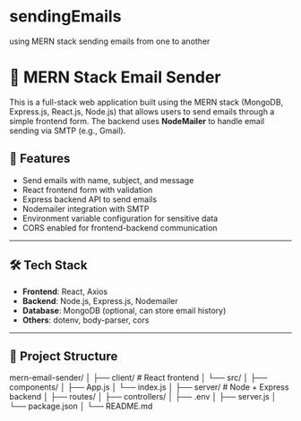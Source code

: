 # sendingEmails
using MERN stack sending emails from one to another

# 📧 MERN Stack Email Sender

This is a full-stack web application built using the MERN stack (MongoDB, Express.js, React.js, Node.js) that allows users to send emails through a simple frontend form. The backend uses **NodeMailer** to handle email sending via SMTP (e.g., Gmail).

## 🚀 Features

- Send emails with name, subject, and message
- React frontend form with validation
- Express backend API to send emails
- Nodemailer integration with SMTP
- Environment variable configuration for sensitive data
- CORS enabled for frontend-backend communication

---

## 🛠️ Tech Stack

- **Frontend**: React, Axios
- **Backend**: Node.js, Express.js, Nodemailer
- **Database**: MongoDB (optional, can store email history)
- **Others**: dotenv, body-parser, cors

---

## 📁 Project Structure

mern-email-sender/ │ ├── client/ # React frontend │ └── src/ │ ├── components/ │ ├── App.js │ └── index.js │ ├── server/ # Node + Express backend │ ├── routes/ │ ├── controllers/ │ ├── .env │ ├── server.js │ └── package.json │ └── README.md
